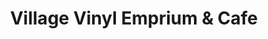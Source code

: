 ---
title: "Village Vinyl Emprium & Cafe"
url: /etobicoke/village-vinyl-emprium-und-cafe/
shop: Musik
---